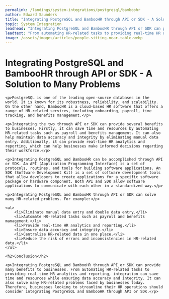```yaml
---
permalink: /landings/system-integrations/postgresql/bamboohr
author: Edward Saunders
title: "Integrating PostgreSQL and BambooHR through API or SDK - A Solution to Many Problems"
topic: System Integration
leadhead: "Integrating PostgreSQL and BambooHR through API or SDK can provide many benefits to businesses"
leadtext: "From automating HR-related tasks to providing real-time HR analytics and reporting, integration can save time and resources while ensuring data accuracy and integrity. It can also solve many HR-related problems faced by businesses today. Therefore, businesses looking to streamline their HR operations should consider integrating PostgreSQL and BambooHR through API or SDK."
image: /assets/images/articles/people-sitting-near-table.webp
---
```

<div class="arttext">
	<h1>Integrating PostgreSQL and BambooHR through API or SDK - A Solution to Many Problems</h1>

	<p>PostgreSQL is one of the leading open-source databases in the world. It is known for its robustness, reliability, and scalability. On the other hand, BambooHR is a cloud-based HR software that offers a range of HR-related services, including onboarding, payroll, time tracking, and benefits management.</p>

	<p>Integrating the two through API or SDK can provide several benefits to businesses. Firstly, it can save time and resources by automating HR-related tasks such as payroll and benefits management. It can also help maintain data accuracy and integrity by eliminating manual data entry. Additionally, it can provide real-time HR analytics and reporting, which can help businesses make informed decisions regarding their workforce.</p>

	<p>Integrating PostgreSQL and BambooHR can be accomplished through API or SDK. An API (Application Programming Interface) is a set of protocols, routines, and tools for building software applications. An SDK (Software Development Kit) is a set of software development tools that allow developers to create applications for a specific software package or hardware component. Both API and SDK allow software applications to communicate with each other in a standardized way.</p>

	<p>Integrating PostgreSQL and BambooHR through API or SDK can solve many HR-related problems. For example:</p>

	<ul>
		<li>Eliminate manual data entry and double data entry.</li>
		<li>Automate HR-related tasks such as payroll and benefits management.</li>
		<li>Provide real-time HR analytics and reporting.</li>
		<li>Ensure data accuracy and integrity.</li>
		<li>Centralize HR-related data in one place.</li>
		<li>Reduce the risk of errors and inconsistencies in HR-related data.</li>
	</ul>

	<h2>Conclusion</h2>

	<p>Integrating PostgreSQL and BambooHR through API or SDK can provide many benefits to businesses. From automating HR-related tasks to providing real-time HR analytics and reporting, integration can save time and resources while ensuring data accuracy and integrity. It can also solve many HR-related problems faced by businesses today. Therefore, businesses looking to streamline their HR operations should consider integrating PostgreSQL and BambooHR through API or SDK.</p>

</div>